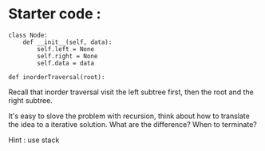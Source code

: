 #  Starter code :

```
class Node:
    def __init__(self, data):
        self.left = None
        self.right = None
        self.data = data
        
def inorderTraversal(root):
```

Recall that inorder traversal visit the left subtree first, then the root and  the right subtree.

It's easy to slove the problem with recursion, think about how to translate the idea to a iterative solution. What are the difference?  When to terminate? 

Hint : use stack

